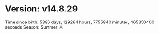 # Version: v14.8.29
Time since birth: 5386 days, 129264 hours, 7755840 minutes, 465350400 seconds
Season: Summer ☀️
